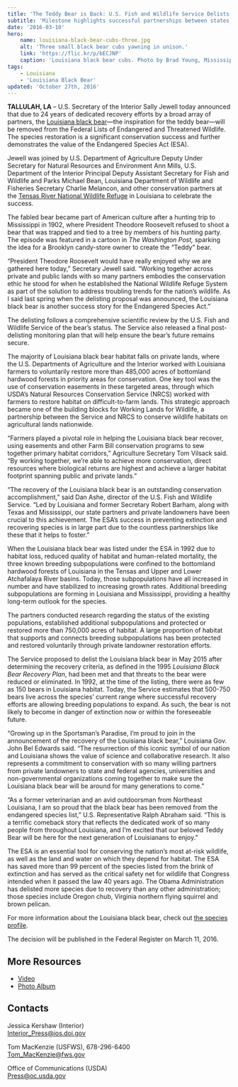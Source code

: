 ```yaml
---
title: 'The Teddy Bear is Back: U.S. Fish and Wildlife Service Delists Louisiana Black Bear Due To Recovery'
subtitle: 'Milestone highlights successful partnerships between states, private landowners, conservation groups, universities and federal agencies in saving the animal that inspired creation of the “teddy bear”'
date: '2016-03-10'
hero:
    name: louisiana-black-bear-cubs-three.jpg
    alt: 'Three small black bear cubs yawning in unison.'
    link: 'https://flic.kr/p/bECJNP'
    caption: 'Louisiana black bear cubs. Photo by Brad Young, Mississippi Department of Wildlife, Fisheries and Parks.'
tags:
    - Louisiana
    - 'Louisiana Black Bear'
updated: 'October 27th, 2016'
---
```


**TALLULAH, LA** – U.S. Secretary of the Interior Sally Jewell today announced that due to 24 years of dedicated recovery efforts by a broad array of partners, the [Louisiana black bear](/wildlife/mammals/louisiana-black-bear/)—the inspiration for the teddy bear—will be removed from the Federal Lists of Endangered and Threatened Wildlife. The species restoration is a significant conservation success and further demonstrates the value of the Endangered Species Act (ESA).  

Jewell was joined by U.S. Department of Agriculture Deputy Under Secretary for Natural Resources and Environment Ann Mills, U.S. Department of the Interior Principal Deputy Assistant Secretary for Fish and Wildlife and Parks Michael Bean, Louisiana Department of Wildlife and Fisheries Secretary Charlie Melancon, and other conservation partners at the [Tensas River National Wildlife Refuge](https://www.fws.gov/refuge/tensas_river/) in Louisiana to celebrate the success.

The fabled bear became part of American culture after a hunting trip to Mississippi in 1902, where President Theodore Roosevelt refused to shoot a bear that was trapped and tied to a tree by members of his hunting party. The episode was featured in a cartoon in _The Washington Post,_ sparking the idea for a Brooklyn candy-store owner to create the “Teddy” bear.

“President Theodore Roosevelt would have really enjoyed why we are gathered here today,” Secretary Jewell said. “Working together across private and public lands with so many partners embodies the conservation ethic he stood for when he established the National Wildlife Refuge System as part of the solution to address troubling trends for the nation’s wildlife. As I said last spring when the delisting proposal was announced, the Louisiana black bear is another success story for the Endangered Species Act.”

The delisting follows a comprehensive scientific review by the U.S. Fish and Wildlife Service of the bear’s status. The Service also released a final post-delisting monitoring plan that will help ensure the bear’s future remains secure.

The majority of Louisiana black bear habitat falls on private lands, where the U.S. Departments of Agriculture and the Interior worked with Louisiana farmers to voluntarily restore more than 485,000 acres of bottomland hardwood forests in priority areas for conservation. One key tool was the use of conservation easements in these targeted areas, through which USDA’s Natural Resources Conservation Service (NRCS) worked with farmers to restore habitat on difficult-to-farm lands. This strategic approach became one of the building blocks for Working Lands for Wildlife, a partnership between the Service and NRCS to conserve wildlife habitats on agricultural lands nationwide.

“Farmers played a pivotal role in helping the Louisiana black bear recover, using easements and other Farm Bill conservation programs to sew together primary habitat corridors,” Agriculture Secretary Tom Vilsack said. “By working together, we’re able to achieve more conservation, direct resources where biological returns are highest and achieve a larger habitat footprint spanning public and private lands.”

“The recovery of the Louisiana black bear is an outstanding conservation accomplishment,” said Dan Ashe, director of the U.S. Fish and Wildlife Service. “Led by Louisiana and former Secretary Robert Barham, along with Texas and Mississippi, our state partners and private landowners have been crucial to this achievement. The ESA’s success in preventing extinction and recovering species is in large part due to the countless partnerships like these that it helps to foster.”

When the Louisiana black bear was listed under the ESA in 1992 due to habitat loss, reduced quality of habitat and human-related mortality, the three known breeding subpopulations were confined to the bottomland hardwood forests of Louisiana in the Tensas and Upper and Lower Atchafalaya River basins. Today, those subpopulations have all increased in number and have stabilized to increasing growth rates. Additional breeding subpopulations are forming in Louisiana and Mississippi, providing a healthy long-term outlook for the species.

The partners conducted research regarding the status of the existing populations, established additional subpopulations and protected or restored more than 750,000 acres of habitat. A large proportion of habitat that supports and connects breeding subpopulations has been protected and restored voluntarily through private landowner restoration efforts.

The Service proposed to delist the Louisiana black bear in May 2015 after determining the recovery criteria, as defined in the 1995 _Louisiana Black Bear Recovery Plan_, had been met and that threats to the bear were reduced or eliminated. In 1992, at the time of the listing, there were as few as 150 bears in Louisiana habitat. Today, the Service estimates that 500-750 bears live across the species’ current range where successful recovery efforts are allowing breeding populations to expand. As such, the bear is not likely to become in danger of extinction now or within the foreseeable future.

“Growing up in the Sportsman’s Paradise, I’m proud to join in the announcement of the recovery of the Louisiana black bear,” Louisiana Gov. John Bel Edwards said. “The resurrection of this iconic symbol of our nation and Louisiana shows the value of science and collaborative research. It also represents a commitment to conservation with so many willing partners from private landowners to state and federal agencies, universities and non-governmental organizations coming together to make sure the Louisiana black bear will be around for many generations to come.”

“As a former veterinarian and an avid outdoorsman from Northeast Louisiana, I am so proud that the black bear has been removed from the endangered species list,” U.S. Representative Ralph Abraham said. “This is a terrific comeback story that reflects the dedicated work of so many people from throughout Louisiana, and I’m excited that our beloved Teddy Bear will be here for the next generation of Louisianans to enjoy.”

The ESA is an essential tool for conserving the nation’s most at-risk wildlife, as well as the land and water on which they depend for habitat. The ESA has saved more than 99 percent of the species listed from the brink of extinction and has served as the critical safety net for wildlife that Congress intended when it passed the law 40 years ago. The Obama Administration has delisted more species due to recovery than any other administration; those species include Oregon chub, Virginia northern flying squirrel and brown pelican. 

For more information about the Louisiana black bear, check out [the species profile](/wildlife/mammals/louisiana-black-bear/).

The decision will be published in the Federal Register on March 11, 2016.

## More Resources
- [Video](/video/louisiana-black-bear-delist-event.mp4)
- [Photo Album](https://www.flickr.com/photos/usinterior/albums/72157665401490482)

## Contacts

Jessica Kershaw (Interior)  
Interior_Press@ios.doi.gov

Tom MacKenzie (USFWS), 678-296-6400  
Tom_MacKenzie@fws.gov

Office of Communications (USDA)  
Press@oc.usda.gov
